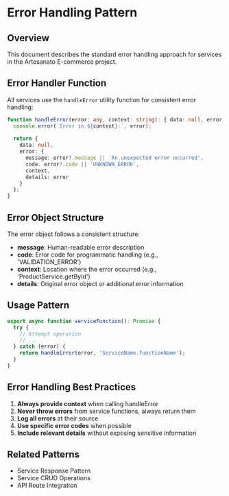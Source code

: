 # Error Handling Pattern

## Overview

This document describes the standard error handling approach for services in the Artesanato E-commerce project.

## Error Handler Function

All services use the `handleError` utility function for consistent error handling:

```typescript
function handleError(error: any, context: string): { data: null, error: any } {
  console.error(`Error in ${context}:`, error);
  
  return {
    data: null,
    error: {
      message: error?.message || 'An unexpected error occurred',
      code: error?.code || 'UNKNOWN_ERROR',
      context,
      details: error
    }
  };
}
```

## Error Object Structure

The error object follows a consistent structure:

- **message**: Human-readable error description
- **code**: Error code for programmatic handling (e.g., 'VALIDATION_ERROR')
- **context**: Location where the error occurred (e.g., 'ProductService.getById')
- **details**: Original error object or additional error information

## Usage Pattern

```typescript
export async function serviceFunction(): Promise {
  try {
    // Attempt operation
    // ...
  } catch (error) {
    return handleError(error, 'ServiceName.functionName');
  }
}
```

## Error Handling Best Practices

1. **Always provide context** when calling handleError
2. **Never throw errors** from service functions, always return them
3. **Log all errors** at their source
4. **Use specific error codes** when possible
5. **Include relevant details** without exposing sensitive information

## Related Patterns
- Service Response Pattern
- Service CRUD Operations
- API Route Integration